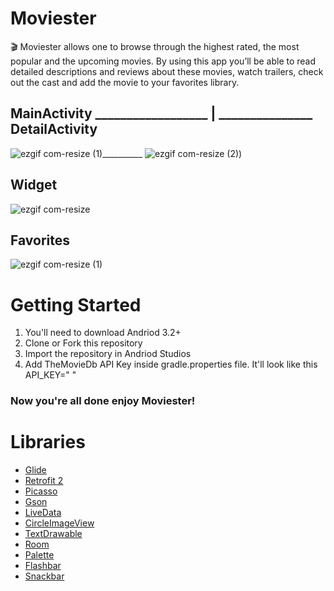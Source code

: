# Moviester
 🎬 Moviester allows one to browse through the highest rated, the most popular and the upcoming movies. By using this app you’ll be able to read detailed descriptions and reviews about these movies, watch trailers, check out the cast and add the movie to your favorites library. 



     
##                MainActivity __________________ | _______________ DetailActivity

![ezgif com-resize (1)](https://user-images.githubusercontent.com/42677333/67908067-6dd2d580-fb50-11e9-9f09-8f0b03658022.gif)__________ ![ezgif com-resize (2)](https://user-images.githubusercontent.com/42677333/67908333-8abbd880-fb51-11e9-9183-ddac969f5908.gif))




## **Widget**

![ezgif com-resize](https://user-images.githubusercontent.com/42677333/67908580-60b6e600-fb52-11e9-8bef-54e700997cce.jpg)

## **Favorites**

![ezgif com-resize (1)](https://user-images.githubusercontent.com/42677333/68488842-ee11ce80-0213-11ea-9d97-034311e9c09e.jpg)

# Getting Started

1. You'll need to download Andriod 3.2+
2. Clone or Fork this repository
3. Import the repository in Andriod Studios
4. Add TheMovieDb API Key inside gradle.properties file. 
   It'll look like this API_KEY=" "

### Now you're all done enjoy **Moviester!**

# **Libraries**
- [Glide](https://github.com/bumptech/glide)
- [Retrofit 2](https://github.com/square/retrofit)
- [Picasso](	https://github.com/square/picasso)
- [Gson](https://github.com/google/gson)
- [LiveData](https://developer.android.com/topic/libraries/architecture/livedata)
- [CircleImageView](https://github.com/hdodenhof/CircleImageView)
- [TextDrawable](https://github.com/amulyakhare/TextDrawable)
- [Room](https://developer.android.com/topic/libraries/architecture/room)
- [Palette](https://developer.android.com/reference/android/support/v7/graphics/Palette)
- [Flashbar](https://github.com/aritraroy/Flashbar)
- [Snackbar](https://developer.android.com/reference/android/support/design/widget/Snackbar)

